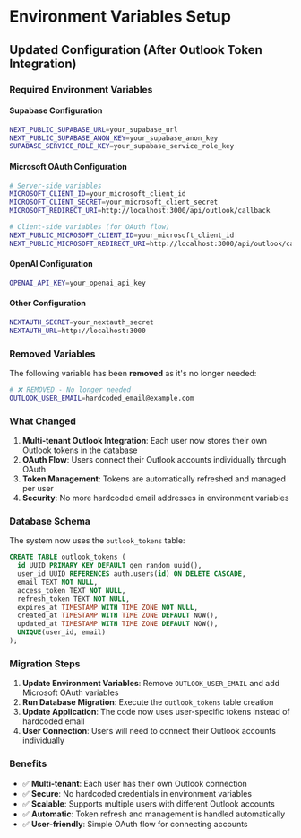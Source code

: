 # Environment Variables Setup

## Updated Configuration (After Outlook Token Integration)

### Required Environment Variables

#### Supabase Configuration
```bash
NEXT_PUBLIC_SUPABASE_URL=your_supabase_url
NEXT_PUBLIC_SUPABASE_ANON_KEY=your_supabase_anon_key
SUPABASE_SERVICE_ROLE_KEY=your_supabase_service_role_key
```

#### Microsoft OAuth Configuration
```bash
# Server-side variables
MICROSOFT_CLIENT_ID=your_microsoft_client_id
MICROSOFT_CLIENT_SECRET=your_microsoft_client_secret
MICROSOFT_REDIRECT_URI=http://localhost:3000/api/outlook/callback

# Client-side variables (for OAuth flow)
NEXT_PUBLIC_MICROSOFT_CLIENT_ID=your_microsoft_client_id
NEXT_PUBLIC_MICROSOFT_REDIRECT_URI=http://localhost:3000/api/outlook/callback
```

#### OpenAI Configuration
```bash
OPENAI_API_KEY=your_openai_api_key
```

#### Other Configuration
```bash
NEXTAUTH_SECRET=your_nextauth_secret
NEXTAUTH_URL=http://localhost:3000
```

### Removed Variables

The following variable has been **removed** as it's no longer needed:

```bash
# ❌ REMOVED - No longer needed
OUTLOOK_USER_EMAIL=hardcoded_email@example.com
```

### What Changed

1. **Multi-tenant Outlook Integration**: Each user now stores their own Outlook tokens in the database
2. **OAuth Flow**: Users connect their Outlook accounts individually through OAuth
3. **Token Management**: Tokens are automatically refreshed and managed per user
4. **Security**: No more hardcoded email addresses in environment variables

### Database Schema

The system now uses the `outlook_tokens` table:

```sql
CREATE TABLE outlook_tokens (
  id UUID PRIMARY KEY DEFAULT gen_random_uuid(),
  user_id UUID REFERENCES auth.users(id) ON DELETE CASCADE,
  email TEXT NOT NULL,
  access_token TEXT NOT NULL,
  refresh_token TEXT NOT NULL,
  expires_at TIMESTAMP WITH TIME ZONE NOT NULL,
  created_at TIMESTAMP WITH TIME ZONE DEFAULT NOW(),
  updated_at TIMESTAMP WITH TIME ZONE DEFAULT NOW(),
  UNIQUE(user_id, email)
);
```

### Migration Steps

1. **Update Environment Variables**: Remove `OUTLOOK_USER_EMAIL` and add Microsoft OAuth variables
2. **Run Database Migration**: Execute the `outlook_tokens` table creation
3. **Update Application**: The code now uses user-specific tokens instead of hardcoded email
4. **User Connection**: Users will need to connect their Outlook accounts individually

### Benefits

- ✅ **Multi-tenant**: Each user has their own Outlook connection
- ✅ **Secure**: No hardcoded credentials in environment variables
- ✅ **Scalable**: Supports multiple users with different Outlook accounts
- ✅ **Automatic**: Token refresh and management is handled automatically
- ✅ **User-friendly**: Simple OAuth flow for connecting accounts 